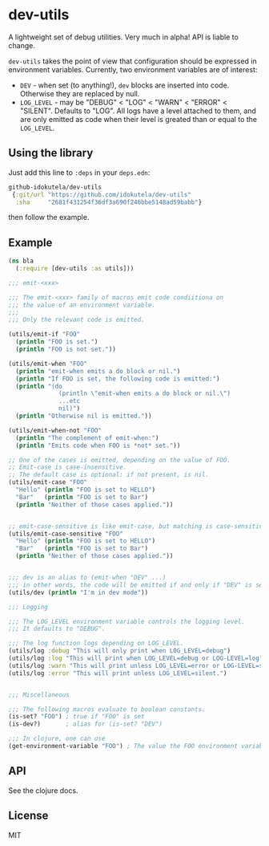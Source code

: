 # dev-utils

A lightweight set of debug utilities. Very much in alpha! API is
liable to change.

`dev-utils` takes the point of view that configuration should be
expressed in environment variables. Currently, two environment
variables are of interest:

 - `DEV` - when set (to anything!), `dev` blocks are inserted into
   code. Otherwise they are replaced by null.
 - `LOG_LEVEL` - may be "DEBUG" < "LOG" < "WARN" < "ERROR" < "SILENT".
   Defaults to "LOG". All logs have a level attached to them, and are
   only emitted as code when their level is greated than or equal to
   the `LOG_LEVEL`.

## Using the library

Just add this line to `:deps` in your `deps.edn`:

```cljs
github-idokutela/dev-utils
 {:git/url "https://github.com/idokutela/dev-utils"
  :sha     "2681f431254f36df3a690f246bbe5148ad59babb"}
```

then follow the example.

## Example

```clojure
(ns bla
  (:require [dev-utils :as utils]))

;;; emit-<xxx>

;;; The emit-<xxx> family of macros emit code condiitiona on
;;; the value of an environment variable.
;;;
;;; Only the relevant code is emitted.

(utils/emit-if "FOO"
  (println "FOO is set.")
  (println "FOO is not set."))

(utils/emit-when "FOO"
  (println "emit-when emits a do block or nil.")
  (println "If FOO is set, the following code is emitted:")
  (println "(do
              (println \"emit-when emits a do block or nil.\")
              ...etc
			  nil)")
  (println "Otherwise nil is emitted."))

(utils/emit-when-not "FOO"
  (println "The complement of emit-when:")
  (println "Emits code when FOO is *not* set."))

;; One of the cases is emitted, depending on the value of FOO.
;; Emit-case is case-insensitive.
;; The default case is optional: if not present, is nil.
(utils/emit-case "FOO"
  "Hello" (println "FOO is set to HELLO")
  "Bar"   (println "FOO is set to Bar")
  (println "Neither of those cases applied."))


;; emit-case-sensitive is like emit-case, but matching is case-sensitive
(utils/emit-case-sensitive "FOO"
  "Hello" (println "FOO is set to HELLO")
  "Bar"   (println "FOO is set to Bar")
  (println "Neither of those cases applied."))


;;; dev is an alias to (emit-when "DEV" ...)
;;; in other words, the code will be emitted if and only if "DEV" is set.
(utils/dev (println "I'm in dev mode"))

;;; Logging

;;; The LOG_LEVEL environment variable controls the logging level.
;;; It defaults to "DEBUG".

;;; The log function logs depending on LOG_LEVEL.
(utils/log :debug "This will only print when LOG_LEVEL=debug")
(utils/log :log "This will print when LOG_LEVEL=debug or LOG-LEVEL=log")
(utils/log :warn "This will print unless LOG_LEVEL=error or LOG-LEVEL=silent")
(utils/log :error "This will print unless LOG_LEVEL=silent.")


;;; Miscellaneous

;;; The following macros evaluate to boolean constants.
(is-set? "FOO") ; true if "FOO" is set
(is-dev?)       ; alias for (is-set? "DEV")

;;; In clojure, one can use
(get-environment-variable "FOO") ; The value the FOO environment variable is set to.
```

## API

See the clojure docs.

## License
MIT
